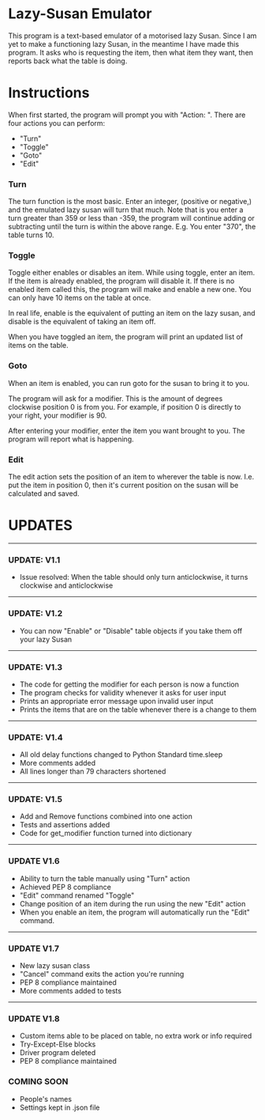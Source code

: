 # Lazy-Susan Emulator

This program is a text-based emulator of a motorised lazy Susan. Since I am yet to make a functioning lazy Susan, in the meantime I have made this program. It asks who is requesting the item, then what item they want, then reports back what the table is doing.

# Instructions
When first started, the program will prompt you with "Action: ".
There are four actions you can perform:
- "Turn"
- "Toggle"
- "Goto"
- "Edit"

### Turn
The turn function is the most basic. Enter an integer, (positive or negative,) and the emulated lazy susan will turn that much. Note that is you enter a turn greater than 359 or less than -359, the program will continue adding or subtracting until the turn is within the above range. E.g. You enter "370", the table turns 10.

### Toggle
Toggle either enables or disables an item. While using toggle, enter an item. If the item is already enabled, the program will disable it. If there is no enabled item called this, the program will make and enable a new one. You can only have 10 items on the table at once.

In real life, enable is the equivalent of putting an item on the lazy susan, and disable is the equivalent of taking an item off.

When you have toggled an item, the program will print an updated list of items on the table.

### Goto
When an item is enabled, you can run goto for the susan to bring it to you.

The program will ask for a modifier. This is the amount of degrees clockwise position 0 is from you. For example, if position 0 is directly to your right, your modifier is 90.

After entering your modifier, enter the item you want brought to you. The program will report what is happening.

### Edit
The edit action sets the position of an item to wherever the table is now. I.e. put the item in position 0, then it's current position on the susan will be calculated and saved.

# UPDATES

---
### UPDATE: V1.1
- Issue resolved: When the table should only turn anticlockwise, it turns clockwise and anticlockwise
---
### UPDATE: V1.2
- You can now "Enable" or "Disable" table objects if you take them off your lazy Susan
---
### UPDATE: V1.3
- The code for getting the modifier for each person is now a function
- The program checks for validity whenever it asks for user input
- Prints an appropriate error message upon invalid user input
- Prints the items that are on the table whenever there is a change to them
---
### UPDATE: V1.4
- All old delay functions changed to Python Standard time.sleep
- More comments added
- All lines longer than 79 characters shortened
---
### UPDATE: V1.5
- Add and Remove functions combined into one action
- Tests and assertions added
- Code for get_modifier function turned into dictionary
---
### UPDATE V1.6
- Ability to turn the table manually using "Turn" action
- Achieved PEP 8 compliance
- "Edit" command renamed "Toggle"
- Change position of an item during the run using the new "Edit" action
- When you enable an item, the program will automatically run the "Edit" command.
---
### UPDATE V1.7
- New lazy susan class
- "Cancel" command exits the action you're running
- PEP 8 compliance maintained
- More comments added to tests
---
### UPDATE V1.8
- Custom items able to be placed on table, no extra work or info required
- Try-Except-Else blocks
- Driver program deleted
- PEP 8 compliance maintained
### COMING SOON
- People's names
- Settings kept in .json file
